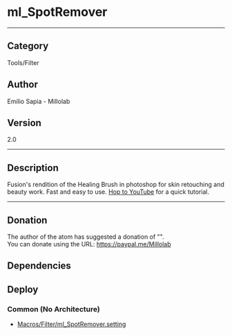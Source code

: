 # ml_SpotRemover
___

## Category
Tools/Filter

## Author
Emilio Sapia - Millolab

## Version
2.0

___

## Description
<p>Fusion's rendition of the Healing Brush in photoshop for skin retouching and beauty work. Fast and easy to use. <a href="https://www.youtube.com/watch?v=Z2hHbzQ_Rac">Hop to YouTube</a> for a quick tutorial.</p>

___

## Donation
The author of the atom has suggested a donation of "".  
You can donate using the URL: <a href="https://paypal.me/Millolab" class="button">https://paypal.me/Millolab</a>
## Dependencies

## Deploy

### Common (No Architecture)

<ul>
<li><a href="https://gitlab.com/WeSuckLess/Reactor/-/blob/master/Atoms/com.Millolab.ml_SpotRemover/Macros/Filter/ml_SpotRemover.setting?ref_type=heads">Macros/Filter/ml_SpotRemover.setting</a></li>
</ul>
